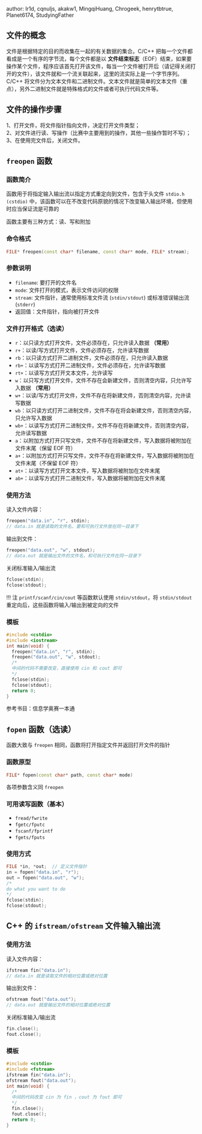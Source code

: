 author: Ir1d, cqnuljs, akakw1, MingqiHuang, Chrogeek, henrytbtrue, Planet6174, StudyingFather

## 文件的概念

文件是根据特定的目的而收集在一起的有关数据的集合。C/C++ 把每一个文件都看成是一个有序的字节流，每个文件都是以 **文件结束标志**（EOF）结束，如果要操作某个文件，程序应该首先打开该文件，每当一个文件被打开后（请记得关闭打开的文件），该文件就和一个流关联起来，这里的流实际上是一个字节序列。  
C/C++ 将文件分为文本文件和二进制文件。文本文件就是简单的文本文件（重点），另外二进制文件就是特殊格式的文件或者可执行代码文件等。

## 文件的操作步骤

1、打开文件，将文件指针指向文件，决定打开文件类型；  
2、对文件进行读、写操作（比赛中主要用到的操作，其他一些操作暂时不写）；  
3、在使用完文件后，关闭文件。

## `freopen` 函数

### 函数简介

函数用于将指定输入输出流以指定方式重定向到文件，包含于头文件 `stdio.h (cstdio)` 中，该函数可以在不改变代码原貌的情况下改变输入输出环境，但使用时应当保证流是可靠的

函数主要有三种方式：读、写和附加

### 命令格式

```cpp
FILE* freopen(const char* filename, const char* mode, FILE* stream);
```

### 参数说明

- `filename`: 要打开的文件名
- `mode`: 文件打开的模式，表示文件访问的权限
- `stream`: 文件指针，通常使用标准文件流 (`stdin/stdout`) 或标准错误输出流 (`stderr`)
- 返回值：文件指针，指向被打开文件

### 文件打开格式（选读）

- `r`：以只读方式打开文件，文件必须存在，只允许读入数据 **（常用）**
- `r+`：以读/写方式打开文件，文件必须存在，允许读写数据
- `rb`：以只读方式打开二进制文件，文件必须存在，只允许读入数据
- `rb+`：以读写方式打开二进制文件，文件必须存在，允许读写数据
- `rt+`：以读写方式打开文本文件，允许读写
- `w`：以只写方式打开文件，文件不存在会新建文件，否则清空内容，只允许写入数据 **（常用）**
- `w+`：以读/写方式打开文件，文件不存在将新建文件，否则清空内容，允许读写数据
- `wb`：以只读方式打开二进制文件，文件不存在将会新建文件，否则清空内容，只允许写入数据
- `wb+`：以读写方式打开二进制文件，文件不存在将新建文件，否则清空内容，允许读写数据
- `a`：以附加方式打开只写文件，文件不存在将新建文件，写入数据将被附加在文件末尾（保留 EOF 符）
- `a+`：以附加方式打开只写文件，文件不存在将新建文件，写入数据将被附加在文件末尾（不保留 EOF 符）
- `at+`：以读写方式打开文本文件，写入数据将被附加在文件末尾
- `ab+`：以读写方式打开二进制文件，写入数据将被附加在文件末尾

### 使用方法

读入文件内容：

```cpp
freopen("data.in", "r", stdin);
// data.in 就是读取的文件名，要和可执行文件放在同一目录下
```

输出到文件：

```cpp
freopen("data.out", "w", stdout);
// data.out 就是输出文件的文件名，和可执行文件在同一目录下
```

关闭标准输入/输出流

```cpp
fclose(stdin);
fclose(stdout);
```

!!! 注
    `printf/scanf/cin/cout` 等函数默认使用 `stdin/stdout`，将 `stdin/stdout` 重定向后，这些函数将输入/输出到被定向的文件

### 模板

```cpp
#include <cstdio>
#include <iostream>
int main(void) {
  freopen("data.in", "r", stdin);
  freopen("data.out", "w", stdout);
  /*
  中间的代码不需要改变，直接使用 cin 和 cout 即可
  */
  fclose(stdin);
  fclose(stdout);
  return 0;
}
```

参考书目：信息学奥赛一本通

## `fopen` 函数（选读）

函数大致与 `freopen` 相同，函数将打开指定文件并返回打开文件的指针

### 函数原型

```cpp
FILE* fopen(const char* path, const char* mode)
```

各项参数含义同 `freopen`

### 可用读写函数（基本）

- `fread/fwrite`
- `fgetc/fputc`
- `fscanf/fprintf`
- `fgets/fputs`

### 使用方式

```cpp
FILE *in, *out;  // 定义文件指针
in = fopen("data.in", "r");
out = fopen("data.out", "w");
/*
do what you want to do
*/
fclose(stdin);
fclose(stdout);
```

## C++ 的 `ifstream/ofstream` 文件输入输出流

### 使用方法

读入文件内容：

```cpp
ifstream fin("data.in");
// data.in 就是读取文件的相对位置或绝对位置
```

输出到文件：

```cpp
ofstream fout("data.out");
// data.out 就是输出文件的相对位置或绝对位置
```

关闭标准输入/输出流

```cpp
fin.close();
fout.close();
```

### 模板

```cpp
#include <cstdio>
#include <fstream>
ifstream fin("data.in");
ofstream fout("data.out");
int main(void) {
  /*
  中间的代码改变 cin 为 fin ，cout 为 fout 即可
  */
  fin.close();
  fout.close();
  return 0;
}
```
